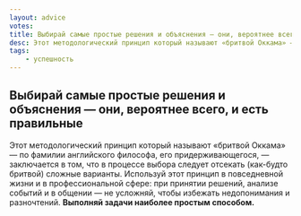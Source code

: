 ```yaml
---
layout: advice
votes:
title: Выбирай самые простые решения и объяснения — они, вероятнее всего, и есть правильные
desc: Этот методологический принцип который называют «бритвой Оккама» — по фамилии английского философа, его придерживающегося, — заключается в том, что в процессе выбора следует отсекать (как-будто бритвой) сложные варианты.
tags:
    - успешность
---
```


## Выбирай самые простые решения и объяснения — они, вероятнее всего, и есть правильные

Этот методологический принцип который называют «бритвой Оккама» — по фамилии английского философа, его придерживающегося, — заключается в том, что в процессе выбора следует отсекать (как-будто бритвой) сложные варианты. Используй этот принцип в повседневной жизни и в профессиональной сфере: при принятии решений, анализе событий и в общении — не усложняй, чтобы избежать недопонимания и разночтений. **Выполняй задачи наиболее простым способом.**
